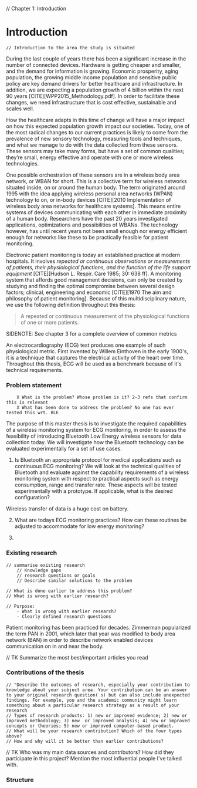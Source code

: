 // Chapter 1: Introduction

# Introduction

	// Introduction to the area the study is situated

During the last couple of years there has been a significant increase in the number of connected devices. Hardware is getting cheaper and smaller, and the demand for information is growing. Economic prosperity, aging population, the growing middle income population and sensitive public policy are key demand drivers for better healthcare and infrastructure. In addition, we are expecting a population growth of 4 billion within the next 90 years [CITE][WPP2015_Methodology.pdf]. In order to facilitate these changes, we need infrastructure that is cost effective, sustainable and scales well.

How the healthcare adapts in this time of change will have a major impact on how this expected population growth impact our societies. Today, one of the most radical changes to our current practices is likely to come from the prevalence of new sensory technology, measuring tools and techniques, and what we manage to do with the data collected from these sensors. These sensors may take many forms, but have a set of common qualities; they’re small, energy effective and operate with one or more wireless technologies.

One possible orchestration of these sensors are in a wireless body area network, or WBAN for short. This is a collective term for wireless networks situated inside, on or around the human body. The term originated around 1995 with the idea applying wireless personal area networks (WPAN) technology to on, or in-body devices [CITE][2010 Implementation of wireless body area networks for healthcare systems]. This means entire systems of devices communicating with each other in immediate proximity of a human body. Researchers have the past 20 years investigated applications, optimizations and possibilities of WBANs. The technology however, has until recent years not been small enough nor energy efficient enough for networks like these to be practically feasible for patient monitoring.

Electronic patient monitoring is today an established practice at modern hospitals. It involves *repeated or continuous observations or measurements of patients, their physiological functions, and the function of the life support equipment* [CITE][Hudson L. Respir. Care 1985; 30: 638 ff]. A monitoring system that affords good management decisions, can only be created by studying and finding the optimal compromise between several design factors; clinical, engineering and economic [CITE][1970 The aim and philosophy of patient monitoring]. Because of this multidisciplinary nature, we use the following definition throughout this thesis:

> A repeated or continuous measurement of the physiological functions of one or more patients.

SIDENOTE: See chapter 3 for a complete overview of common metrics

An electrocardiography (ECG) test produces one example of such physiological metric. First invented by Willem Einthoven in the early 1900's, it is a technique that captures the electrical activity of the heart over time. Throughout this thesis, ECG will be used as a benchmark because of it's technical requirements.


### Problem statement

		X What is the problem? Whose problem is it? 2-3 refs that confirm this is relevant
		X What has been done to address the problem? No one has ever tested this wrt. BLE
		
The purpose of this master thesis is to investigate the required capabilities of a wireless monitoring system for ECG monitoring, in order to assess the feasibility of introducing Bluetooth Low Energy wireless sensors for data collection today. We will investigate how the Bluetooth technology can be evaluated experimentally for a set of use cases.

1. Is Bluetooth an appropriate protocol for medical applications such as continuous ECG monitoring? We will look at the technical qualities of Bluetooth and evaluate against the capability requirements of a wireless monitoring system with respect to practical aspects such as energy consumption, range and transfer rate. These aspects will be tested experimentally with a prototype. If applicable, what is the desired configuration?

Wireless transfer of data is a huge cost on battery. 

2. What are todays ECG monitoring practices? How can these routines be adjusted to accommodate for low energy monitoring?

3. 


### Existing research

	// summarise existing research
		// Knowledge gaps
		// research questions or goals
		// Describe similar solutions to the problem
	
	// What is done earlier to address this problem?
	// What is wrong with earlier research?
	
	// Purpose:
		- What is wrong with earlier research?
		- Clearly defined research questions
	

Patient monitoring has been practiced for decades. Zimmerman popularized the term PAN in 2001, which later that year was modified to body area network (BAN) in order to describe network enabled devices communication on in and near the body.

// TK Summarize the most best/important articles you read


### Contributions of the thesis

	// "Describe the outcomes of research, especially your contribution to knowledge about your subject area. Your contribution can be an answer to your original research question( s) but can also include unexpected findings. For example, you and the academic community might learn something about a particular research strategy as a result of your research 	
	// Types of research products: 1) new or improved evidence; 2) new or improved methodology; 3) new 	or improved analysis; 4) new or improved concepts or theories; 5) new or improved computer-based product.	
	// What will be your research contribution? Which of the four types above?
	// How and why will it be better than earlier contributions?

// TK Who was my main data sources and contributors? How did they participate in this project? Mention the most influential people I've talked with.

### Structure
